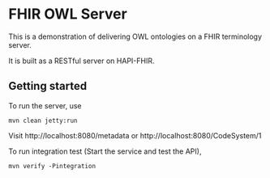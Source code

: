 # FHIR OWL Server

This is a demonstration of delivering OWL ontologies on a FHIR terminology server. 

It is built as a RESTful server on HAPI-FHIR.

## Getting started

To run the server, use

```
mvn clean jetty:run  
``` 

Visit http://localhost:8080/metadata or http://localhost:8080/CodeSystem/1

To run integration test (Start the service and test the API), 

```
mvn verify -Pintegration 
```